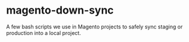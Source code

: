 # magento-down-sync
A few bash scripts we use in Magento projects to safely sync staging or production into a local project.
